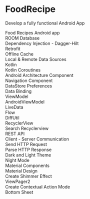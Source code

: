 # FoodRecipe

Develop a fully functional Android App

Food Recipes Android app\
ROOM Database\
Dependency Injection - Dagger-Hilt\
Retrofit\
Offline Cache\
Local & Remote Data Sources\
Kotlin\
Kotlin Coroutines\
Android Architecture Component\
Navigation Component\
DataStore Preferences\
Data Binding\
ViewModel\
AndroidViewModel\
LiveData\
Flow\
DiffUtil\
RecyclerView\
Search Recyclerview\
REST API\
Client - Server Communication\
Send HTTP Request\
Parse HTTP Response\
Dark and Light Theme\
Night Mode\
Material Components\
Material Design\
Create Shimmer Effect\
ViewPager2\
Create Contextual Action Mode\
Bottom Sheet

